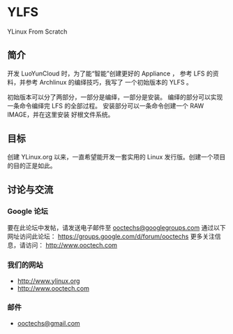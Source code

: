 YLFS
====

YLinux From Scratch

简介
-----

开发 LuoYunCloud 时，为了能“智能”创建更好的 Appliance ，
参考 LFS 的资料，并参考 Archlinux 的编绎技巧，我写了
一个初始版本的 YLFS 。

初始版本可以分了两部分，一部分是编绎，一部分是安装。
编绎的部分可以实现一条命令编绎完 LFS 的全部过程。
安装部分可以一条命令创建一个 RAW IMAGE，并在这里安装
好根文件系统。

目标
------

创建 YLinux.org 以来，一直希望能开发一套实用的 Linux
发行版。创建一个项目的目的正是如此。

讨论与交流
------------

### Google 论坛

要在此论坛中发帖，请发送电子邮件至 ooctechs@googlegroups.com
通过以下网址访问此论坛： https://groups.google.com/d/forum/ooctechs
更多关注信息，请访问： http://www.ooctech.com

### 我们的网站

- http://www.ylinux.org
- http://www.ooctech.com

### 邮件

- ooctechs@gmail.com

